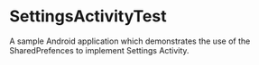 # SettingsActivityTest
A sample Android application which demonstrates the use of the SharedPrefences to implement Settings Activity.
